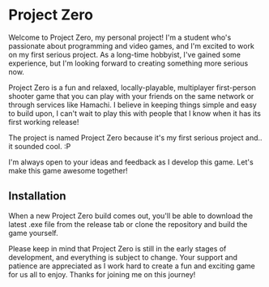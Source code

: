 # Project Zero

Welcome to Project Zero, my personal project! I'm a student who's passionate about programming and video games, and I'm excited to work on my first serious project. As a long-time hobbyist, I've gained some experience, but I'm looking forward to creating something more serious now.

Project Zero is a fun and relaxed, locally-playable, multiplayer first-person shooter game that you can play with your friends on the same network or through services like Hamachi. I believe in keeping things simple and easy to build upon, I can't wait to play this with people that I know when it has its first working release!

The project is named Project Zero because it's my first serious project and.. it sounded cool. :P

I'm always open to your ideas and feedback as I develop this game. Let's make this game awesome together! 

## Installation

When a new Project Zero build comes out, you'll be able to download the latest .exe file from the release tab or clone the repository and build the game yourself.

Please keep in mind that Project Zero is still in the early stages of development, and everything is subject to change. Your support and patience are appreciated as I work hard to create a fun and exciting game for us all to enjoy. Thanks for joining me on this journey!
